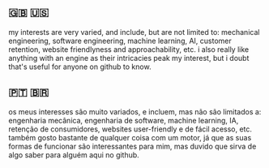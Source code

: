 ## 🇬🇧 🇺🇸 
my interests are very varied, and include, but are not limited to: mechanical engineering, software engineering, machine learning, AI, customer retention, website friendlyness and approachability, etc.
i also really like anything with an engine as their intricacies peak my interest, but i doubt that's useful for anyone on github to know.

## 🇵🇹 🇧🇷
os meus interesses são muito variados, e incluem, mas não são limitados a: engenharia mecânica, engenharia de software, machine learning, IA, retenção de consumidores, websites user-friendly e de fácil acesso, etc.
também gosto bastante de qualquer coisa com um motor, já que as suas formas de funcionar são interessantes para mim, mas duvido que sirva de algo saber para alguém aqui no github.
